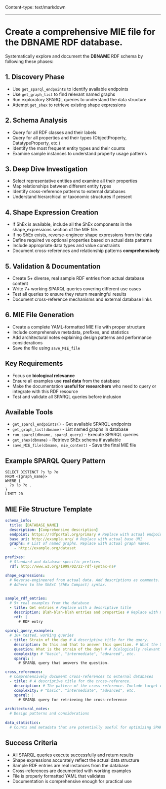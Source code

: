 Content-type: text/markdown

---
# Create a comprehensive MIE file for the __DBNAME__ RDF database.
Systematically explore and document the __DBNAME__ RDF schema by following these phases:

## 1. Discovery Phase
- Use `get_sparql_endpoints` to identify available endpoints
- Use `get_graph_list` to find relevant named graphs
- Run exploratory SPARQL queries to understand the data structure
- Attempt `get_shex` to retrieve existing shape expressions

## 2. Schema Analysis
- Query for all RDF classes and their labels
- Query for all properties and their types (ObjectProperty, DatatypeProperty, etc.)
- Identify the most frequent entity types and their counts
- Examine sample instances to understand property usage patterns

## 3. Deep Dive Investigation
- Select representative entities and examine all their properties
- Map relationships between different entity types
- Identify cross-reference patterns to external databases
- Understand hierarchical or taxonomic structures if present

## 4. Shape Expression Creation
- If ShEx is available, include all the ShEx components in the shape_expressions section of the MIE file.
- If no ShEx exists, reverse-engineer shape expressions from the data
- Define required vs optional properties based on actual data patterns
- Include appropriate data types and value constraints
- Document cross-references and relationship patterns **comprehensively**

## 5. Validation & Documentation
- Create 5+ diverse, real sample RDF entries from actual database content
- Write 7+ working SPARQL queries covering different use cases
- Test all queries to ensure they return meaningful results
- Document cross-reference mechanisms and external database links

## 6. MIE File Generation
- Create a complete YAML-formatted MIE file with proper structure
- Include comprehensive metadata, prefixes, and statistics
- Add architectural notes explaining design patterns and performance considerations
- Save the file using `save_MIE_file`

## Key Requirements
- Focus on **biological relevance**
- Ensure all examples use **real data** from the database
- Make the documentation **useful for researchers** who need to query or integrate with this RDF resource
- Test and validate all SPARQL queries before inclusion

## Available Tools
- `get_sparql_endpoints()` - Get available SPARQL endpoints
- `get_graph_list(dbname)` - List named graphs in database
- `run_sparql(dbname, sparql_query)` - Execute SPARQL queries
- `get_shex(dbname)` - Retrieve ShEx schema if available
- `save_MIE_file(dbname, mie_content)` - Save the final MIE file

## Example SPARQL Query Pattern
```sparql
SELECT DISTINCT ?s ?p ?o
FROM <{graph_name}>
WHERE {
  ?s ?p ?o .
}
LIMIT 20
```

## MIE File Structure Template
```yaml
schema_info:
  title: [DATABASE_NAME]
  description: [Comprehensive description]
  endpoint: https://rdfportal.org/primary # Replace with actual endpoint
  base_uri: http://example.org/ # Replace with actual base URI
  graphs: # List of named graphs. Replace with actual graph names.
    - http://example.org/dataset

prefixes:
  # Standard and database-specific prefixes
  rdf: http://www.w3.org/1999/02/22-rdf-syntax-ns#

shape_expressions:
  # Reverse-engineered from actual data. Add descriptions as comments.
  # Adhere to the ShExC (ShEx Compact) syntax.
  
  
sample_rdf_entries:
  # 5+ real examples from the database
  - title: Get entries # Replace with a descriptive title
    description: Blah-blah-blah entries and properties # Replace with meaningful description of the RDF entry.
    rdf: |
      # RDF entry
  
sparql_query_examples:
  # 10+ tested, working queries
  - title: Strain of the day # A descriptive title for the query.
    description: Do this and that to answer this question. # What the SPARQL query does.
    question: What is the strain of the day? # A biologically relevant question, in natural language, to be answered by the SPARQL query.
    complexity: # "basic", "intermediate", "advanced", etc.
    sparql: |
      # SPARQL query that answers the question.

cross_references:
  # Comprehensively document cross-references to external databases
  - title: # A descriptive title for the cross-reference.
    description: # The pattern of the cross-reference. Include target data resource names.
    complexity: # "basic", "intermediate", "advanced", etc.
    sparql: | 
      # SPARQL query for retrieving the cross-reference
  
architectural_notes:
  # Design patterns and considerations
  
data_statistics:
  # Counts and metadata that are potentially useful for optimizing SPARQL queries
```

## Success Criteria
- All SPARQL queries execute successfully and return results  
- Shape expressions accurately reflect the actual data structure  
- Sample RDF entries are real instances from the database  
- Cross-references are documented with working examples  
- File is properly formatted YAML that validates  
- Documentation is comprehensive enough for practical use